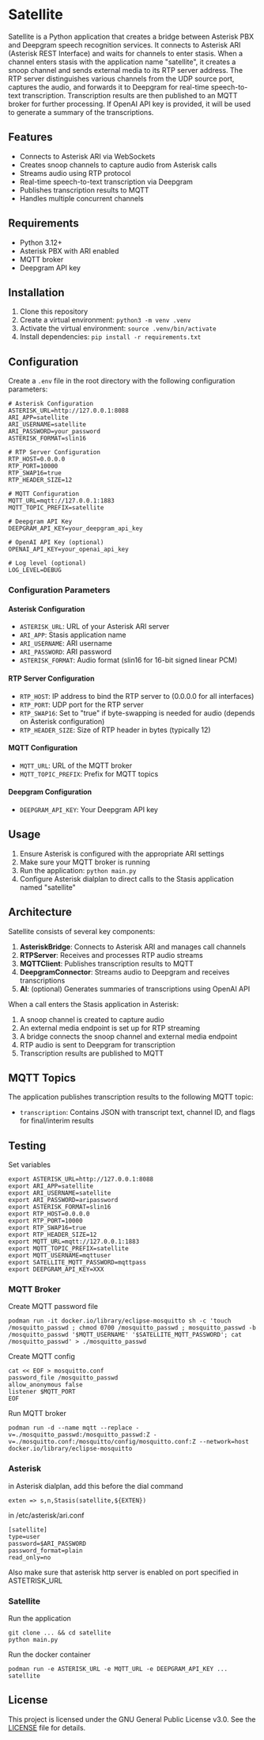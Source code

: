 # Satellite

Satellite is a Python application that creates a bridge between Asterisk PBX and Deepgram speech recognition services. It connects to Asterisk ARI (Asterisk REST Interface) and waits for channels to enter stasis. When a channel enters stasis with the application name "satellite", it creates a snoop channel and sends external media to its RTP server address. The RTP server distinguishes various channels from the UDP source port, captures the audio, and forwards it to Deepgram for real-time speech-to-text transcription. Transcription results are then published to an MQTT broker for further processing.
If OpenAI API key is provided, it will be used to generate a summary of the transcriptions.

## Features

- Connects to Asterisk ARI via WebSockets
- Creates snoop channels to capture audio from Asterisk calls
- Streams audio using RTP protocol
- Real-time speech-to-text transcription via Deepgram
- Publishes transcription results to MQTT
- Handles multiple concurrent channels

## Requirements

- Python 3.12+
- Asterisk PBX with ARI enabled
- MQTT broker
- Deepgram API key

## Installation

1. Clone this repository
2. Create a virtual environment: `python3 -m venv .venv`
3. Activate the virtual environment: `source .venv/bin/activate`
4. Install dependencies: `pip install -r requirements.txt`

## Configuration

Create a `.env` file in the root directory with the following configuration parameters:

```
# Asterisk Configuration
ASTERISK_URL=http://127.0.0.1:8088
ARI_APP=satellite
ARI_USERNAME=satellite
ARI_PASSWORD=your_password
ASTERISK_FORMAT=slin16

# RTP Server Configuration
RTP_HOST=0.0.0.0
RTP_PORT=10000
RTP_SWAP16=true
RTP_HEADER_SIZE=12

# MQTT Configuration
MQTT_URL=mqtt://127.0.0.1:1883
MQTT_TOPIC_PREFIX=satellite

# Deepgram API Key
DEEPGRAM_API_KEY=your_deepgram_api_key

# OpenAI API Key (optional)
OPENAI_API_KEY=your_openai_api_key

# Log level (optional)
LOG_LEVEL=DEBUG
```

### Configuration Parameters

#### Asterisk Configuration
- `ASTERISK_URL`: URL of your Asterisk ARI server
- `ARI_APP`: Stasis application name
- `ARI_USERNAME`: ARI username
- `ARI_PASSWORD`: ARI password
- `ASTERISK_FORMAT`: Audio format (slin16 for 16-bit signed linear PCM)

#### RTP Server Configuration
- `RTP_HOST`: IP address to bind the RTP server to (0.0.0.0 for all interfaces)
- `RTP_PORT`: UDP port for the RTP server
- `RTP_SWAP16`: Set to "true" if byte-swapping is needed for audio (depends on Asterisk configuration)
- `RTP_HEADER_SIZE`: Size of RTP header in bytes (typically 12)

#### MQTT Configuration
- `MQTT_URL`: URL of the MQTT broker
- `MQTT_TOPIC_PREFIX`: Prefix for MQTT topics

#### Deepgram Configuration
- `DEEPGRAM_API_KEY`: Your Deepgram API key

## Usage

1. Ensure Asterisk is configured with the appropriate ARI settings
2. Make sure your MQTT broker is running
3. Run the application: `python main.py`
4. Configure Asterisk dialplan to direct calls to the Stasis application named "satellite"

## Architecture

Satellite consists of several key components:

1. **AsteriskBridge**: Connects to Asterisk ARI and manages call channels
2. **RTPServer**: Receives and processes RTP audio streams
3. **MQTTClient**: Publishes transcription results to MQTT
4. **DeepgramConnector**: Streams audio to Deepgram and receives transcriptions
5. **AI**: (optional) Generates summaries of transcriptions using OpenAI API

When a call enters the Stasis application in Asterisk:
1. A snoop channel is created to capture audio
2. An external media endpoint is set up for RTP streaming
3. A bridge connects the snoop channel and external media endpoint
4. RTP audio is sent to Deepgram for transcription
5. Transcription results are published to MQTT

## MQTT Topics

The application publishes transcription results to the following MQTT topic:
- `transcription`: Contains JSON with transcript text, channel ID, and flags for final/interim results

## Testing

Set variables
```
export ASTERISK_URL=http://127.0.0.1:8088
export ARI_APP=satellite
export ARI_USERNAME=satellite
export ARI_PASSWORD=aripassword
export ASTERISK_FORMAT=slin16
export RTP_HOST=0.0.0.0
export RTP_PORT=10000
export RTP_SWAP16=true
export RTP_HEADER_SIZE=12
export MQTT_URL=mqtt://127.0.0.1:1883
export MQTT_TOPIC_PREFIX=satellite
export MQTT_USERNAME=mqttuser
export SATELLITE_MQTT_PASSWORD=mqttpass
export DEEPGRAM_API_KEY=XXX
```

### MQTT Broker

Create MQTT password file
```
podman run -it docker.io/library/eclipse-mosquitto sh -c 'touch /mosquitto_passwd ; chmod 0700 /mosquitto_passwd ; mosquitto_passwd -b /mosquitto_passwd '$MQTT_USERNAME' '$SATELLITE_MQTT_PASSWORD'; cat /mosquitto_passwd' > ./mosquitto_passwd
```
Create MQTT config
```
cat << EOF > mosquitto.conf
password_file /mosquitto_passwd
allow_anonymous false
listener $MQTT_PORT
EOF
```
Run MQTT broker
```
podman run -d --name mqtt --replace -v=./mosquitto_passwd:/mosquitto_passwd:Z -v=./mosquitto.conf:/mosquitto/config/mosquitto.conf:Z --network=host docker.io/library/eclipse-mosquitto
```

### Asterisk

in Asterisk dialplan, add this before the dial command
```
exten => s,n,Stasis(satellite,${EXTEN})
```
in /etc/asterisk/ari.conf
```
[satellite]
type=user
password=$ARI_PASSWORD
password_format=plain
read_only=no
```
Also make sure that asterisk http server is enabled on port specified in ASTETRISK_URL

### Satellite

Run the application
```
git clone ... && cd satellite
python main.py
```

Run the docker container
```
podman run -e ASTERISK_URL -e MQTT_URL -e DEEPGRAM_API_KEY ... satellite
```

## License
This project is licensed under the GNU General Public License v3.0. See the [LICENSE](LICENSE) file for details.
